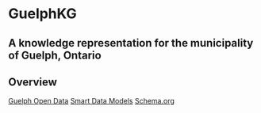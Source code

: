 # GuelphKG
## A knowledge representation for the municipality of Guelph, Ontario

## Overview


[Guelph Open Data](https://geodatahub-cityofguelph.opendata.arcgis.com/search?collection=Dataset)
[Smart Data Models](https://smartdatamodels.org/)
[Schema.org](https://schema.org/)



